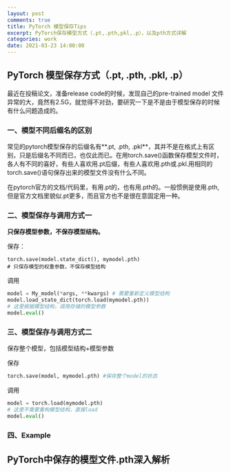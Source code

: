 ```yaml
---
layout: post
comments: true
title: PyTorch 模型保存Tips
excerpt: PyTorch保存模型方式（.pt,.pth,pkl,.p），以及pth方式详解
categories: work
date: 2021-03-23 14:00:00
---
```


## PyTorch 模型保存方式（.pt, .pth, .pkl, .p）

  最近在投稿论文，准备release code的时候，发现自己的pre-trained model 文件异常的大，竟然有2.5G，就觉得不对劲，要研究一下是不是由于模型保存的时候有什么问题造成的。

### 一、模型不同后缀名的区别

常见的pytorch模型保存的后缀名有**.pt, .pth, .pkl**，其并不是在格式上有区别，只是后缀名不同而已，也仅此而已。在用torch.save()函数保存模型文件时，各人有不同的喜好，有些人喜欢用.pt后缀，有些人喜欢用.pth或.pkl.用相同的torch.save()语句保存出来的模型文件没有什么不同。

在pytorch官方的文档/代码里，有用.pt的，也有用.pth的。一般惯例是使用.pth,但是官方文档里貌似.pt更多，而且官方也不是很在意固定用一种。

### **二、模型保存与调用方式一**

**只保存模型参数，不保存模型结构。**

保存：

```pythonPytho
torch.save(model.state_dict(), mymodel.pth)
# 只保存模型的权重参数，不保存模型结构
```

调用

```python
model = My_model(*args, **kwargs) # 需要重新定义模型结构
model.load_state_dict(torch.load(mymodel.pth)) 
# 这里根据模型结构，调用存储的模型参数
model.eval()
```

### 三、模型保存与调用方式二

保存整个模型，包括模型结构+模型参数

保存

```python
torch.save(model, mymodel.pth) #保存整个model的状态
```

调用

```python
model = torch.load(mymodel.pth)
# 这里不需要重构模型结构，直接load
model.eval()
```



### 四、Example

## PyTorch中保存的模型文件.pth深入解析